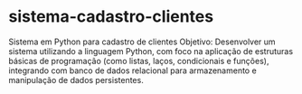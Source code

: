 # sistema-cadastro-clientes
Sistema em Python para cadastro de clientes
Objetivo:
Desenvolver um sistema utilizando a linguagem Python, com foco na aplicação de estruturas básicas de programação (como listas, laços, condicionais e funções), integrando com banco de dados relacional para armazenamento e manipulação de dados persistentes.
